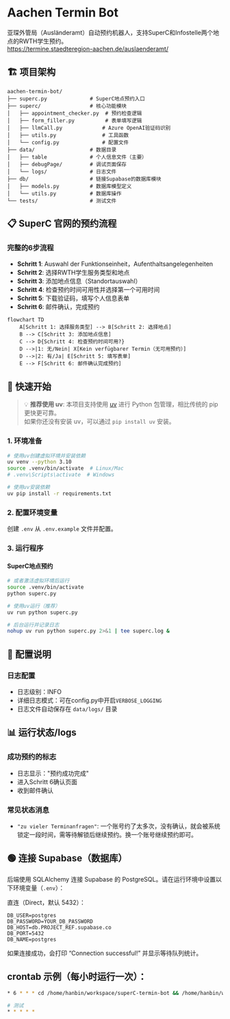 # Aachen Termin Bot

亚琛外管局（Ausländeramt）自动预约机器人，支持SuperC和Infostelle两个地点的RWTH学生预约。  
https://termine.staedteregion-aachen.de/auslaenderamt/

## 🏗️ 项目架构

```
aachen-termin-bot/
├── superc.py              # SuperC地点预约入口
├── superc/                # 核心功能模块
│   ├── appointment_checker.py  # 预约检查逻辑
│   ├── form_filler.py          # 表单填写逻辑
│   ├── llmCall.py             # Azure OpenAI验证码识别
│   ├── utils.py               # 工具函数
│   └── config.py              # 配置文件
├── data/                  # 数据目录
│   ├── table              # 个人信息文件（主要）
│   ├── debugPage/         # 调试页面保存
│   └── logs/              # 日志文件
├── db/                    # 链接Supabase的数据库模块
│   ├── models.py          # 数据库模型定义
│   └── utils.py           # 数据库操作
└── tests/                 # 测试文件
```

## 📋 SuperC 官网的预约流程

### 完整的6步流程
- **Schritt 1**: Auswahl der Funktionseinheit，Aufenthaltsangelegenheiten
- **Schritt 2**: 选择RWTH学生服务类型和地点
- **Schritt 3**: 添加地点信息（Standortauswahl）  
- **Schritt 4**: 检查预约时间可用性并选择第一个可用时间
- **Schritt 5**: 下载验证码，填写个人信息表单
- **Schritt 6**: 邮件确认，完成预约

```mermaid
flowchart TD
    A[Schritt 1: 选择服务类型] --> B[Schritt 2: 选择地点]
    B --> C[Schritt 3: 添加地点信息]
    C --> D{Schritt 4: 检查预约时间可用?}
    D -->|1: 无/Nein| X[Kein verfügbarer Termin（无可用预约）]
    D -->|2: 有/Ja| E[Schritt 5: 填写表单]
    E --> F[Schritt 6: 邮件确认完成预约]
```

## 🚀 快速开始

> 💡 **推荐使用 uv**: 本项目支持使用 [uv](https://github.com/astral-sh/uv) 进行 Python 包管理，相比传统的 pip 更快更可靠。  
如果你还没有安装 uv，可以通过 `pip install uv` 安装。

### 1. 环境准备

```bash
# 使用uv创建虚拟环境并安装依赖
uv venv --python 3.10
source .venv/bin/activate  # Linux/Mac
# .venv\Scripts\activate  # Windows

# 使用uv安装依赖
uv pip install -r requirements.txt
```

### 2. 配置环境变量

创建 `.env` 从 `.env.example` 文件并配置。


### 3. 运行程序

#### SuperC地点预约
```bash
# 或者激活虚拟环境后运行
source .venv/bin/activate
python superc.py

# 使用uv运行（推荐）
uv run python superc.py

# 后台运行并记录日志
nohup uv run python superc.py 2>&1 | tee superc.log &
```



## 🔧 配置说明


### 日志配置
- 日志级别：INFO
- 详细日志模式：可在config.py中开启`VERBOSE_LOGGING`
- 日志文件自动保存在 `data/logs/` 目录


## 📊 运行状态/logs

### 成功预约的标志
- 日志显示："预约成功完成"
- 进入Schritt 6确认页面
- 收到邮件确认

### 常见状态消息
- `"zu vieler Terminanfragen"`: 一个账号约了太多次，没有确认，就会被系统锁定一段时间，需等待解锁后继续预约。换一个账号继续预约即可。


## 🟢 连接 Supabase（数据库）

后端使用 SQLAlchemy 连接 Supabase 的 PostgreSQL。请在运行环境中设置以下环境变量（`.env`）：

直连（Direct，默认 5432）：

```
DB_USER=postgres
DB_PASSWORD=YOUR_DB_PASSWORD
DB_HOST=db.PROJECT_REF.supabase.co
DB_PORT=5432
DB_NAME=postgres
```



如果连接成功，会打印 “Connection successful!” 并显示等待队列统计。


## crontab 示例（每小时运行一次）：

```bash
* 6 * * * cd /home/hanbin/workspace/superC-termin-bot && /home/hanbin/workspace/superC-termin-bot/.venv/bin/python superc.py >> superc.log 2>&1

# 测试
* * * * *
```



